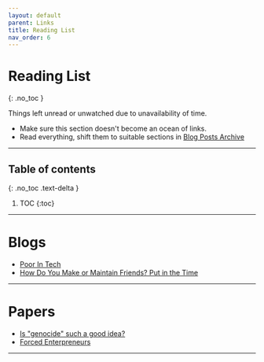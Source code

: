 ```yaml
---
layout: default
parent: Links
title: Reading List
nav_order: 6
---
```


#  Reading List
{: .no_toc }

Things left unread or unwatched due to unavailability of time.

- Make sure this section doesn't become an ocean of links.
- Read everything, shift them to suitable sections in [Blog Posts Archive](../../../docs/links/blog)

---

## Table of contents
{: .no_toc .text-delta }

1. TOC
{:toc}

---

# Blogs

- [Poor In Tech](http://megelison.com/poor-in-tech)
- [How Do You Make or Maintain Friends? Put in the Time](https://www.psychologytoday.com/us/blog/brain-waves/201803/how-do-you-make-or-maintain-friends-put-in-the-time)

---

# Papers

- [Is "genocide" such a good idea?](https://sci-hub.do/10.1111/j.1468-4446.2011.01356.x)
- [Forced Enterpreneurs](https://papers.ssrn.com/sol3/papers.cfm?abstract_id=2801637)

---
